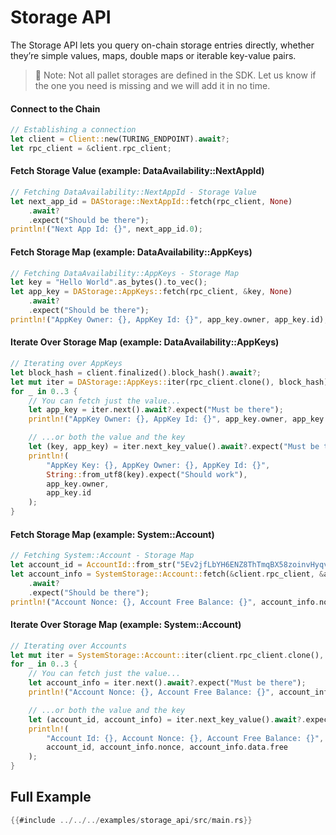 # Storage API

The Storage API lets you query on-chain storage entries directly, whether
they’re simple values, maps, double maps or iterable key-value pairs.

> 📝 Note: Not all pallet storages are defined in the SDK. Let us know
> if the one you need is missing and we will add it in no time.

#### Connect to the Chain

<!-- langtabs-start -->

```rust
// Establishing a connection
let client = Client::new(TURING_ENDPOINT).await?;
let rpc_client = &client.rpc_client;
```

<!-- langtabs-end -->

#### Fetch Storage Value (example: DataAvailability::NextAppId)

<!-- langtabs-start -->

```rust
// Fetching DataAvailability::NextAppId - Storage Value
let next_app_id = DAStorage::NextAppId::fetch(rpc_client, None)
    .await?
    .expect("Should be there");
println!("Next App Id: {}", next_app_id.0);
```

<!-- langtabs-end -->

#### Fetch Storage Map (example: DataAvailability::AppKeys)

<!-- langtabs-start -->

```rust
// Fetching DataAvailability::AppKeys - Storage Map
let key = "Hello World".as_bytes().to_vec();
let app_key = DAStorage::AppKeys::fetch(rpc_client, &key, None)
    .await?
    .expect("Should be there");
println!("AppKey Owner: {}, AppKey Id: {}", app_key.owner, app_key.id);
```

<!-- langtabs-end -->

#### Iterate Over Storage Map (example: DataAvailability::AppKeys)

<!-- langtabs-start -->

```rust
// Iterating over AppKeys
let block_hash = client.finalized().block_hash().await?;
let mut iter = DAStorage::AppKeys::iter(rpc_client.clone(), block_hash);
for _ in 0..3 {
    // You can fetch just the value...
    let app_key = iter.next().await?.expect("Must be there");
    println!("AppKey Owner: {}, AppKey Id: {}", app_key.owner, app_key.id);

    // ...or both the value and the key
    let (key, app_key) = iter.next_key_value().await?.expect("Must be there");
    println!(
        "AppKey Key: {}, AppKey Owner: {}, AppKey Id: {}",
        String::from_utf8(key).expect("Should work"),
        app_key.owner,
        app_key.id
    );
}
```

<!-- langtabs-end -->

#### Fetch Storage Map (example: System::Account)

<!-- langtabs-start -->

```rust
// Fetching System::Account - Storage Map
let account_id = AccountId::from_str("5Ev2jfLbYH6ENZ8ThTmqBX58zoinvHyqvRMvtoiUnLLcv1NJ").expect("Should work");
let account_info = SystemStorage::Account::fetch(&client.rpc_client, &account_id, None)
    .await?
    .expect("Should be there");
println!("Account Nonce: {}, Account Free Balance: {}", account_info.nonce, account_info.data.free);
```

<!-- langtabs-end -->

#### Iterate Over Storage Map (example: System::Account)

<!-- langtabs-start -->

```rust
// Iterating over Accounts
let mut iter = SystemStorage::Account::iter(client.rpc_client.clone(), client.finalized().block_hash().await?);
for _ in 0..3 {
    // You can fetch just the value...
    let account_info = iter.next().await?.expect("Must be there");
    println!("Account Nonce: {}, Account Free Balance: {}", account_info.nonce, account_info.data.free);

    // ...or both the value and the key
    let (account_id, account_info) = iter.next_key_value().await?.expect("Must be there");
    println!(
        "Account Id: {}, Account Nonce: {}, Account Free Balance: {}",
        account_id, account_info.nonce, account_info.data.free
    );
}
```

<!-- langtabs-end -->

## Full Example

<!-- langtabs-start -->

```rust
{{#include ../../../examples/storage_api/src/main.rs}}
```

<!-- langtabs-end -->
